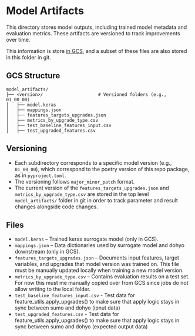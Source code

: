 # Model Artifacts

This directory stores model outputs, including trained model metadata and evaluation metrics. These artifacts are versioned to track improvements over time.

This information is store [in GCS](https://console.cloud.google.com/storage/browser/the-cube/export/surrogate_model/model_artifacts?pageState=(%22StorageObjectListTable%22:(%22f%22:%22%255B%255D%22))&authuser=0&inv=1&invt=Abr7Kg&project=rewiring-america&supportedpurview=project), and a subset of these files are also stored in this folder in git. 

## GCS Structure 

```
model_artifacts/
├── <version>/                     # Versioned folders (e.g., 01_00_00)
│   ├── model.keras
│   ├── mappings.json
│   ├── features_targets_upgrades.json 
│   ├── metrics_by_upgrade_type.csv
│   ├── test_baseline_features_input.csv
│   ├── test_upgraded_features.csv
```

## Versioning
- Each subdirectory corresponds to a specific model version (e.g., `01_00_00`), which correspond to the poetry version of this repo package, as in `pyproject.toml`.
- The versioning follows `major_minor_patch` format.
- The current version of the `features_targets_upgrades.json` and `metrics_by_upgrade_type.csv` are stored in the top level `model_artifacts/` folder in git in order to track parameter and result changes alongside code changes.

## Files
- `model.keras` – Trained keras surrogate model (only in GCS).
- `mappings.json` – Data dictionaries used by surrogate model and dohyo downstream (only in GCS).
- `features_targets_upgrades.json` – Documents input features, target variables, and upgrades that model version was trained on. This file must be manually updated locally when training a new model version. 
- `metrics_by_upgrade_type.csv` – Contains evaluation results on a test set. For now this must me manually copied over from GCS since jobs do not allow writing to the local folder. 
- `test_baseline_features_input.csv` - Test data for feature_utils.apply_upgrades() to make sure that apply logic stays in sync between sumo and dohyo (ipnut data)
- `test_upgraded_features.csv` - Test data for feature_utils.apply_upgrades() to make sure that apply logic stays in sync between sumo and dohyo (expected output data)
